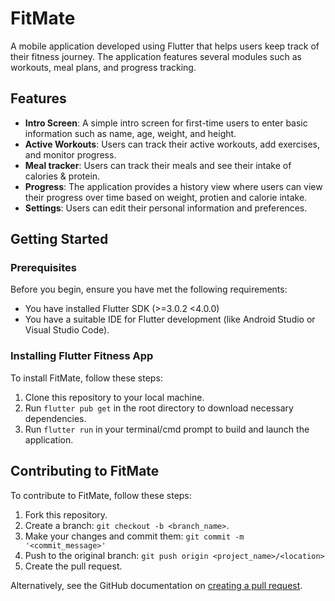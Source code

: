 # FitMate

A mobile application developed using Flutter that helps users keep track of their fitness journey. The application features several modules such as workouts, meal plans, and progress tracking.

## Features

- **Intro Screen**: A simple intro screen for first-time users to enter basic information such as name, age, weight, and height.
- **Active Workouts**: Users can track their active workouts, add exercises, and monitor progress.
- **Meal tracker**: Users can track their meals and see their intake of calories & protein.
- **Progress**: The application provides a history view where users can view their progress over time based on weight, protien and calorie intake.
- **Settings**: Users can edit their personal information and preferences.

## Getting Started

### Prerequisites

Before you begin, ensure you have met the following requirements:
- You have installed Flutter SDK (>=3.0.2 <4.0.0)
- You have a suitable IDE for Flutter development (like Android Studio or Visual Studio Code).

### Installing Flutter Fitness App

To install FitMate, follow these steps:

1. Clone this repository to your local machine.
2. Run `flutter pub get` in the root directory to download necessary dependencies.
3. Run `flutter run` in your terminal/cmd prompt to build and launch the application.

## Contributing to FitMate

To contribute to FitMate, follow these steps:

1. Fork this repository.
2. Create a branch: `git checkout -b <branch_name>`.
3. Make your changes and commit them: `git commit -m '<commit_message>'`
4. Push to the original branch: `git push origin <project_name>/<location>`
5. Create the pull request.

Alternatively, see the GitHub documentation on [creating a pull request](https://docs.github.com/en/github/collaborating-with-issues-and-pull-requests/creating-a-pull-request).